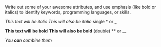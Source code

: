Write out some of your awesome attributes, and use emphasis (like bold or italics) to identify keywords, programming languages, or skills.

*This text will be italic*
_This will also be italic_   single * or _

**This text will be bold**
__This will also be bold__   (double) ** or __

_You **can** combine them_
